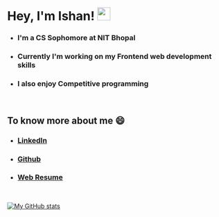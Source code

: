 # Hey, I'm Ishan! <img src="https://raw.githubusercontent.com/MartinHeinz/MartinHeinz/master/wave.gif" width="30px">

* ### I'm a CS Sophomore at NIT Bhopal
* ### Currently I'm working on my Frontend web development skills
* ### I also enjoy Competitive programming  

<br /> 

## To know more about me 😄
* ### [LinkedIn](https://www.linkedin.com/in/ishan-mujumdar-6955981bb/)
* ### [Github](https://www.linkedin.com/in/ishan-mujumdar-6955981bb/)
* ### [Web Resume](https://www.linkedin.com/in/ishan-mujumdar-6955981bb/)

<br />

[![My GitHub stats](https://github-readme-stats.vercel.app/api?username=ishanmjr&show_icons=true&theme=buefy)](https://github.com/ishanmjr/github-readme-stats)
